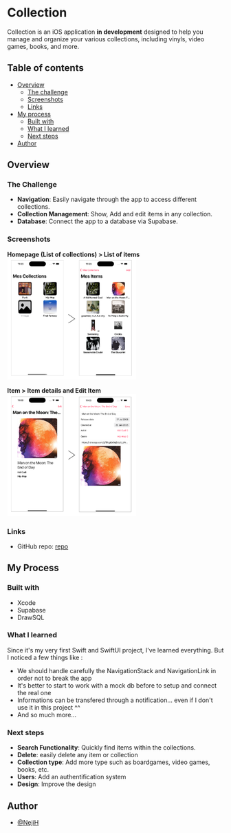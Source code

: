 # Collection

Collection is an iOS application <b>in development</b> designed to help you manage and organize your various collections, including vinyls, video games, books, and more.

## Table of contents

- [Overview](#overview)
  - [The challenge](#the-challenge)
  - [Screenshots](#screenshots)
  - [Links](#links)
- [My process](#my-process)
  - [Built with](#built-with)
  - [What I learned](#what-i-learned)
  - [Next steps](#next-steps)
- [Author](#author)

## Overview

### The Challenge

- **Navigation**: Easily navigate through the app to access different collections.
- **Collection Management**: Show, Add and edit items in any collection.
- **Database**: Connect the app to a database via Supabase.

### Screenshots

<b>Homepage (List of collections) > List of items</b> <br>
<img src="https://github.com/NejiH/Collection_/blob/main/Collection_/Assets.xcassets/Collection_1.1.imageset/Collection_1.1.png?raw=true" width="300" alt="collections">

<b>Item > Item details and Edit Item</b><br>
<img src="https://github.com/NejiH/Collection_/blob/main/Collection_/Assets.xcassets/Collection_2.2.imageset/Collection_2.2.png?raw=true" width="300" alt="items">

### Links

- GitHub repo: [repo](https://github.com/NejiH/Collection_/tree/main)

## My Process

### Built with

- Xcode
- Supabase
- DrawSQL

### What I learned

Since it's my very first Swift and SwiftUI project, I've learned everything. But I noticed a few things like : 

- We should handle carefully the NavigationStack and NavigationLink in order not to break the app
- It's better to start to work with a mock db before to setup and connect the real one
- Informations can be transfered through a notification... even if I don't use it in this project ^^ 
- And so much more... 


### Next steps

- **Search Functionality**: Quickly find items within the collections.
- **Delete**: easily delete any item or collection
- **Collection type**: Add more type such as boardgames, video games, books, etc.
- **Users**: Add an authentification system
- **Design**: Improve the design

## Author

- [@NejiH](https://www.github.com/NejiH)
